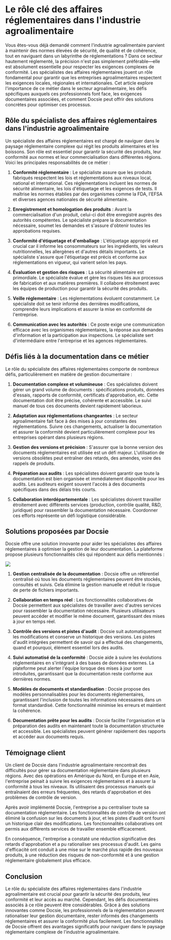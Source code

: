 # Le rôle clé des affaires réglementaires dans l'industrie agroalimentaire

Vous êtes-vous déjà demandé comment l'industrie agroalimentaire parvient à maintenir des normes élevées de sécurité, de qualité et de cohérence, tout en naviguant dans un labyrinthe de réglementations ? Dans ce secteur hautement réglementé, la précision n'est pas simplement préférable—elle est absolument essentielle pour respecter les exigences complexes de conformité. Les spécialistes des affaires réglementaires jouent un rôle fondamental pour garantir que les entreprises agroalimentaires respectent les exigences locales, régionales et internationales. Cet article explore l'importance de ce métier dans le secteur agroalimentaire, les défis spécifiques auxquels ces professionnels font face, les exigences documentaires associées, et comment Docsie peut offrir des solutions concrètes pour optimiser ces processus.

## Rôle du spécialiste des affaires réglementaires dans l'industrie agroalimentaire

Un spécialiste des affaires réglementaires est chargé de naviguer dans le paysage réglementaire complexe qui régit les produits alimentaires et les boissons. Son rôle est essentiel pour garantir la sécurité des produits, leur conformité aux normes et leur commercialisation dans différentes régions. Voici les principales responsabilités de ce métier :

1. **Conformité réglementaire** : Le spécialiste assure que les produits fabriqués respectent les lois et réglementations aux niveaux local, national et international. Ces réglementations incluent les normes de sécurité alimentaire, les lois d'étiquetage et les exigences de tests. Il maîtrise les normes établies par des organismes comme la FDA, l'EFSA et diverses agences nationales de sécurité alimentaire.

2. **Enregistrement et homologation des produits** : Avant la commercialisation d'un produit, celui-ci doit être enregistré auprès des autorités compétentes. Le spécialiste prépare la documentation nécessaire, soumet les demandes et s'assure d'obtenir toutes les approbations requises.

3. **Conformité d'étiquetage et d'emballage** : L'étiquetage approprié est crucial car il informe les consommateurs sur les ingrédients, les valeurs nutritionnelles, les allergènes et d'autres détails importants. Le spécialiste s'assure que l'étiquetage est précis et conforme aux réglementations en vigueur, qui varient selon les pays.

4. **Évaluation et gestion des risques** : La sécurité alimentaire est primordiale. Le spécialiste évalue et gère les risques liés aux processus de fabrication et aux matières premières. Il collabore étroitement avec les équipes de production pour garantir la sécurité des produits.

5. **Veille réglementaire** : Les réglementations évoluent constamment. Le spécialiste doit se tenir informé des dernières modifications, comprendre leurs implications et assurer la mise en conformité de l'entreprise.

6. **Communication avec les autorités** : Ce poste exige une communication efficace avec les organismes réglementaires, la réponse aux demandes d'information et la participation aux inspections. Le spécialiste sert d'intermédiaire entre l'entreprise et les agences réglementaires.

## Défis liés à la documentation dans ce métier

Le rôle du spécialiste des affaires réglementaires comporte de nombreux défis, particulièrement en matière de gestion documentaire :

1. **Documentation complexe et volumineuse** : Ces spécialistes doivent gérer un grand volume de documents : spécifications produits, données d'essais, rapports de conformité, certificats d'approbation, etc. Cette documentation doit être précise, cohérente et accessible. Le suivi manuel de tous ces documents devient rapidement laborieux.

2. **Adaptation aux réglementations changeantes** : Le secteur agroalimentaire fait face à des mises à jour constantes des réglementations. Suivre ces changements, actualiser la documentation et assurer la conformité devient particulièrement complexe pour les entreprises opérant dans plusieurs régions.

3. **Gestion des versions et précision** : S'assurer que la bonne version des documents réglementaires est utilisée est un défi majeur. L'utilisation de versions obsolètes peut entraîner des retards, des amendes, voire des rappels de produits.

4. **Préparation aux audits** : Les spécialistes doivent garantir que toute la documentation est bien organisée et immédiatement disponible pour les audits. Les auditeurs exigent souvent l'accès à des documents spécifiques dans des délais très courts.

5. **Collaboration interdépartementale** : Les spécialistes doivent travailler étroitement avec différents services (production, contrôle qualité, R&D, juridique) pour rassembler la documentation nécessaire. Coordonner ces efforts représente un défi logistique considérable.

## Solutions proposées par Docsie

Docsie offre une solution innovante pour aider les spécialistes des affaires réglementaires à optimiser la gestion de leur documentation. La plateforme propose plusieurs fonctionnalités clés qui répondent aux défis mentionnés :

![](https://cdn.docsie.io/workspace_PxAvC1Uenuc7ad6H3/doc_wn84Jkoc6hIMTO2eE/file_qExKrkigm1iM8CxF8/image_2ddb26ec-2a4a-6705-91b6-6180ad01f5d7.jpg)

1. **Gestion centralisée de la documentation** : Docsie offre un référentiel centralisé où tous les documents réglementaires peuvent être stockés, consultés et suivis. Cela élimine la gestion manuelle et réduit le risque de perte de fichiers importants.

2. **Collaboration en temps réel** : Les fonctionnalités collaboratives de Docsie permettent aux spécialistes de travailler avec d'autres services pour rassembler la documentation nécessaire. Plusieurs utilisateurs peuvent accéder et modifier le même document, garantissant des mises à jour en temps réel.

3. **Contrôle des versions et pistes d'audit** : Docsie suit automatiquement les modifications et conserve un historique des versions. Les pistes d'audit intégrées permettent de savoir qui a effectué des changements, quand et pourquoi, élément essentiel lors des audits.

4. **Suivi automatisé de la conformité** : Docsie aide à suivre les évolutions réglementaires en s'intégrant à des bases de données externes. La plateforme peut alerter l'équipe lorsque des mises à jour sont introduites, garantissant que la documentation reste conforme aux dernières normes.

5. **Modèles de documents et standardisation** : Docsie propose des modèles personnalisables pour les documents réglementaires, garantissant l'inclusion de toutes les informations nécessaires dans un format standardisé. Cette fonctionnalité minimise les erreurs et maintient la cohérence.

6. **Documentation prête pour les audits** : Docsie facilite l'organisation et la préparation des audits en maintenant toute la documentation structurée et accessible. Les spécialistes peuvent générer rapidement des rapports et accéder aux documents requis.

## Témoignage client

Un client de Docsie dans l'industrie agroalimentaire rencontrait des difficultés pour gérer sa documentation réglementaire dans plusieurs régions. Avec des opérations en Amérique du Nord, en Europe et en Asie, l'entreprise peinait à suivre les exigences réglementaires et à assurer la conformité à tous les niveaux. Ils utilisaient des processus manuels qui entraînaient des erreurs fréquentes, des retards d'approbation et des problèmes de contrôle de version.

Après avoir implémenté Docsie, l'entreprise a pu centraliser toute sa documentation réglementaire. Les fonctionnalités de contrôle de version ont éliminé la confusion sur les documents à jour, et les pistes d'audit ont fourni un historique clair des modifications. Les fonctionnalités collaboratives ont permis aux différents services de travailler ensemble efficacement.

En conséquence, l'entreprise a constaté une réduction significative des retards d'approbation et a pu rationaliser ses processus d'audit. Les gains d'efficacité ont conduit à une mise sur le marché plus rapide des nouveaux produits, à une réduction des risques de non-conformité et à une gestion réglementaire globalement plus efficace.

## Conclusion

Le rôle du spécialiste des affaires réglementaires dans l'industrie agroalimentaire est crucial pour garantir la sécurité des produits, leur conformité et leur accès au marché. Cependant, les défis documentaires associés à ce rôle peuvent être considérables. Grâce à des solutions innovantes comme Docsie, les professionnels de la réglementation peuvent rationaliser leur gestion documentaire, rester informés des changements réglementaires et assurer la conformité plus facilement. Les fonctionnalités de Docsie offrent des avantages significatifs pour naviguer dans le paysage réglementaire complexe de l'industrie agroalimentaire.